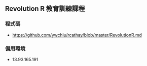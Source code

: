 ## Revolution R 教育訓練課程

### 程式碼
- https://github.com/ywchiu/rcathay/blob/master/RevolutionR.md

### 備用環境
- 13.93.165.191